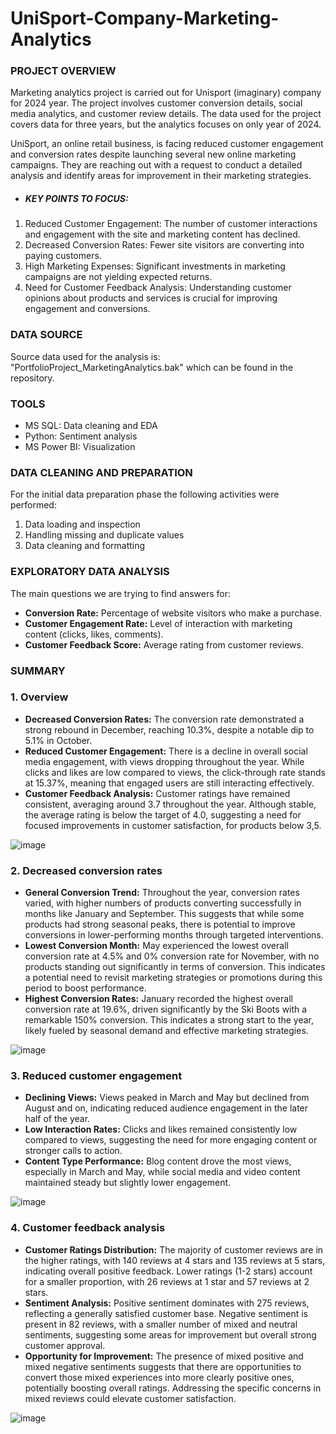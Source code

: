 # UniSport-Company-Marketing-Analytics

### PROJECT OVERVIEW

Marketing analytics project is carried out for Unisport (imaginary) company for 2024 year. The project involves customer conversion details, 
social media analytics, and customer review details. The data used for the project covers data for three years, but the analytics focuses on only year of 2024.

UniSport, an online retail business, is facing reduced customer engagement and conversion rates despite launching several new online marketing campaigns. 
They are reaching out with a request to conduct a detailed analysis and identify areas for improvement in their marketing strategies. 

- ##### KEY POINTS TO FOCUS:
 1. Reduced Customer Engagement: The number of customer interactions and engagement with the site and marketing content has declined.
 2. Decreased Conversion Rates: Fewer site visitors are converting into paying customers.
 3. High Marketing Expenses: Significant investments in marketing campaigns are not yielding expected returns.
 4. Need for Customer Feedback Analysis: Understanding customer opinions about products and services is crucial for improving engagement and conversions.

### DATA SOURCE

Source data used for the analysis is: "PortfolioProject_MarketingAnalytics.bak" which can be found in the repository.

### TOOLS

- MS SQL: Data cleaning and EDA
- Python: Sentiment analysis
- MS Power BI: Visualization

### DATA CLEANING AND PREPARATION

For the initial data preparation phase the following activities were performed:

1. Data loading and inspection
2. Handling missing and duplicate values
3. Data cleaning and formatting

### EXPLORATORY DATA ANALYSIS

The main questions we are trying to find answers for:

- **Conversion Rate:** Percentage of website visitors who make a purchase.
- **Customer Engagement Rate:** Level of interaction with marketing content (clicks, likes, comments).
- **Customer Feedback Score:** Average rating from customer reviews.

### SUMMARY

### 1. Overview

- **Decreased Conversion Rates:** The conversion rate demonstrated a strong rebound in December, reaching 10.3%, despite a notable dip to 5.1% in October.
- **Reduced Customer Engagement:** There is a decline in overall social media engagement, with views dropping throughout the year. While clicks and likes 
  are low compared to views, the click-through rate stands at 15.37%, meaning that engaged users are still interacting effectively.
- **Customer Feedback Analysis:** Customer ratings have remained consistent, averaging around 3.7 throughout the year. Although stable, the average rating
  is below the target of 4.0, suggesting a need for focused improvements in customer satisfaction, for products below 3,5.

  
![image](https://github.com/user-attachments/assets/70197fe0-a931-4258-8cb5-9b1bd0d9d2b2)



### 2. Decreased conversion rates

- **General Conversion Trend:** Throughout the year, conversion rates varied, with higher numbers of products converting successfully in months like January and September.
  This suggests that while some products had strong seasonal peaks, there is potential to improve conversions in lower-performing months through targeted interventions.
- **Lowest Conversion Month:** May experienced the lowest overall conversion rate at 4.5% and 0% conversion rate for November, with no products standing out significantly
  in terms of conversion. This indicates a potential need to revisit marketing strategies or promotions during this period to boost performance.
- **Highest Conversion Rates:** January recorded the highest overall conversion rate at 19.6%, driven significantly by the Ski Boots with a remarkable 150% conversion.
  This indicates a strong start to the year, likely fueled by seasonal demand and effective marketing strategies.


![image](https://github.com/user-attachments/assets/f509ff39-291a-4a9b-846a-a4cb1fe0e48a)


### 3. Reduced customer engagement

- **Declining Views:** Views peaked in March and May but declined from August and on, indicating reduced audience engagement in the later half of the year.
- **Low Interaction Rates:** Clicks and likes remained consistently low compared to views, suggesting the need for more engaging content or stronger calls to action.
- **Content Type Performance:** Blog content drove the most views, especially in March and May, while social media and video content maintained steady but slightly lower
  engagement.

![image](https://github.com/user-attachments/assets/a2c15df4-a3a0-4cbe-9167-1ac533730794)


### 4. Customer feedback analysis

- **Customer Ratings Distribution:** The majority of customer reviews are in the higher ratings, with 140 reviews at 4 stars and 135 reviews at 5 stars, indicating overall positive feedback. Lower ratings (1-2 stars) account for a smaller proportion, with 26 reviews at 1 star and 57 reviews at 2 stars.
- **Sentiment Analysis:** Positive sentiment dominates with 275 reviews, reflecting a generally satisfied customer base. Negative sentiment is present in 82 reviews, with a smaller number of mixed and neutral sentiments, suggesting some areas for improvement but overall strong customer approval.
- **Opportunity for Improvement:** The presence of mixed positive and mixed negative sentiments suggests that there are opportunities to convert those mixed experiences into more clearly positive ones, potentially boosting overall ratings. Addressing the specific concerns in mixed reviews could elevate customer satisfaction.

![image](https://github.com/user-attachments/assets/b83f30d8-c148-43c0-b9a9-ccd8c394812a)



